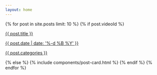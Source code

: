 ```yaml
---
layout: home
---
```

<div data-nosnippet class="no-select post-card-container">
    {% for post in site.posts limit: 10 %}
        {% if post.videoId %}
            <a class="post-card" href="{{ post.url }}">
                <div class="post-card-item">
                    <p>{{ post.title }}</p>
                    <p class="generic-date">{{ post.date | date: '%-d %B %Y' }}</p>
                    <p class="generic-categories">{{ post.categories }}</p>
                </div>
                <div class="post-card-item">
                    <div class="post-card-img" style="background-image: url({{ site.yt_img_url_base }}{{ post.videoId }}/0.jpg)"></div>
                </div>
            </a>
        {% else %}
            {% include components/post-card.html %}
        {% endif %}
    {% endfor %}
</div>